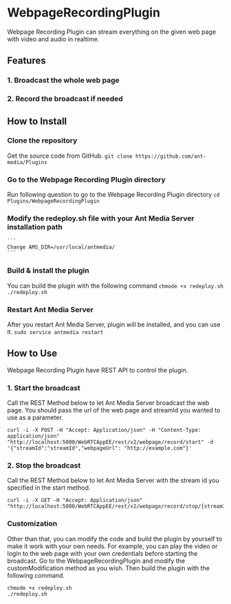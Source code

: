 # WebpageRecordingPlugin

Webpage Recording Plugin can stream everything on the given web page with video and audio in realtime.

## Features

### 1. Broadcast the whole web page
### 2. Record the broadcast if needed

## How to Install

### Clone the repository

Get the source code from GitHub.
    ```
    git clone https://github.com/ant-media/Plugins
    ```

### Go to the Webpage Recording Plugin directory

Run following question to go to the Webpage Recording Plugin directory
    ```
    cd Plugins/WebpageRecordingPlugin
    ```

### Modify the redeploy.sh file with your Ant Media Server installation path

    ```
    Change AMS_DIR=/usr/local/antmedia/
    ```

### Build & install the plugin

You can build the plugin with the following command
    ```
    chmode +x redeploy.sh
    ./redeploy.sh
    ```

### Restart Ant Media Server

After you restart Ant Media Server, plugin will be installed, and you can use it.
    ```
    sudo service antmedia restart
    ```

## How to Use

Webpage Recording Plugin have REST API to control the plugin. 

### 1. Start the broadcast

Call the REST Method below to let Ant Media Server broadcast the web page. You should pass the url of the web page and streamId you wanted to use as a parameter.
   ```
   curl -i -X POST -H "Accept: Application/json" -H "Content-Type: application/json" "http://localhost:5080/WebRTCAppEE/rest/v2/webpage/record/start" -d '{"streamId":"streamId","webpageUrl": "http://example.com"}'
   ```

### 2. Stop the broadcast

Call the REST Method below to let Ant Media Server with the stream id you specified in the start method.
   ```
   curl -i -X GET -H "Accept: Application/json" "http://localhost:5080/WebRTCAppEE/rest/v2/webpage/record/stop/{streamId}"
   ```

### Customization

Other than that, you can modify the code and build the plugin by yourself to make it work with your own needs. For example, you can play the video or login to the web page with your own credentials before starting the broadcast.
Go to the WebpageRecordingPlugin and modify the customModification method as you wish. Then build the plugin with the following command.
   ```
   chmode +x redeploy.sh
   ./redeploy.sh
   ```